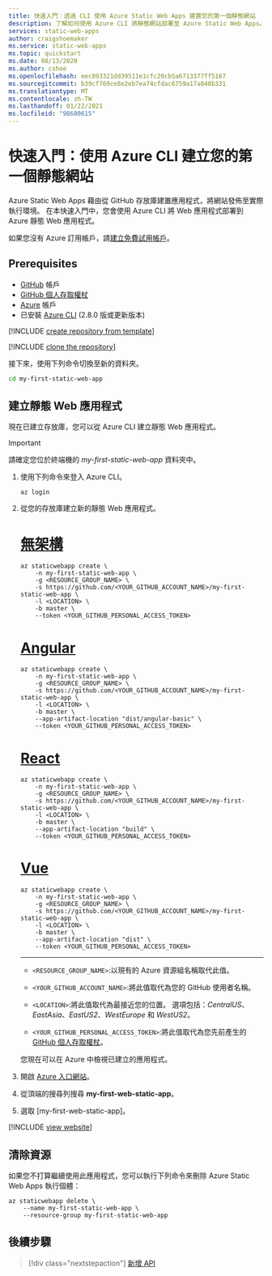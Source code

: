 ```yaml
---
title: 快速入門：透過 CLI 使用 Azure Static Web Apps 建置您的第一個靜態網站
description: 了解如何使用 Azure CLI 將靜態網站部署至 Azure Static Web Apps。
services: static-web-apps
author: craigshoemaker
ms.service: static-web-apps
ms.topic: quickstart
ms.date: 08/13/2020
ms.author: cshoe
ms.openlocfilehash: eec893321dd39511e1cfc20cb5a6713377ff5167
ms.sourcegitcommit: b39cf769ce8e2eb7ea74cfdac6759a17a048b331
ms.translationtype: MT
ms.contentlocale: zh-TW
ms.lasthandoff: 01/22/2021
ms.locfileid: "98680615"
---
```

# <a name="quickstart-building-your-first-static-site-using-the-azure-cli"></a>快速入門：使用 Azure CLI 建立您的第一個靜態網站

Azure Static Web Apps 藉由從 GitHub 存放庫建置應用程式，將網站發佈至實際執行環境。 在本快速入門中，您會使用 Azure CLI 將 Web 應用程式部署到 Azure 靜態 Web 應用程式。

如果您沒有 Azure 訂用帳戶，請[建立免費試用帳戶](https://azure.microsoft.com/free)。

## <a name="prerequisites"></a>Prerequisites

- [GitHub](https://github.com) 帳戶
- [GitHub 個人存取權杖](https://docs.github.com/github/authenticating-to-github/creating-a-personal-access-token)
- [Azure](https://portal.azure.com) 帳戶
- 已安裝 [Azure CLI](/cli/azure/install-azure-cli) (2.8.0 版或更新版本)

[!INCLUDE [create repository from template](../../includes/static-web-apps-get-started-create-repo.md)]

[!INCLUDE [clone the repository](../../includes/static-web-apps-get-started-clone-repo.md)]

接下來，使用下列命令切換至新的資料夾。

```bash
cd my-first-static-web-app
```

## <a name="create-a-static-web-app"></a>建立靜態 Web 應用程式

現在已建立存放庫，您可以從 Azure CLI 建立靜態 Web 應用程式。

> [!IMPORTANT]
> 請確定您位於終端機的 _my-first-static-web-app_ 資料夾中。

1. 使用下列命令來登入 Azure CLI。

    ```azurecli
    az login
    ```

1. 從您的存放庫建立新的靜態 Web 應用程式。

    # <a name="no-framework"></a>[無架構](#tab/vanilla-javascript)

    ```azurecli
    az staticwebapp create \
        -n my-first-static-web-app \
        -g <RESOURCE_GROUP_NAME> \
        -s https://github.com/<YOUR_GITHUB_ACCOUNT_NAME>/my-first-static-web-app \
        -l <LOCATION> \
        -b master \
        --token <YOUR_GITHUB_PERSONAL_ACCESS_TOKEN>
    ```

    # <a name="angular"></a>[Angular](#tab/angular)

    ```azurecli
    az staticwebapp create \
        -n my-first-static-web-app \
        -g <RESOURCE_GROUP_NAME> \
        -s https://github.com/<YOUR_GITHUB_ACCOUNT_NAME>/my-first-static-web-app \
        -l <LOCATION> \
        -b master \
        --app-artifact-location "dist/angular-basic" \
        --token <YOUR_GITHUB_PERSONAL_ACCESS_TOKEN>
    ```

    # <a name="react"></a>[React](#tab/react)

    ```azurecli
    az staticwebapp create \
        -n my-first-static-web-app \
        -g <RESOURCE_GROUP_NAME> \
        -s https://github.com/<YOUR_GITHUB_ACCOUNT_NAME>/my-first-static-web-app \
        -l <LOCATION> \
        -b master \
        --app-artifact-location "build" \
        --token <YOUR_GITHUB_PERSONAL_ACCESS_TOKEN>
    ```

    # <a name="vue"></a>[Vue](#tab/vue)

    ```azurecli
    az staticwebapp create \
        -n my-first-static-web-app \
        -g <RESOURCE_GROUP_NAME> \
        -s https://github.com/<YOUR_GITHUB_ACCOUNT_NAME>/my-first-static-web-app \
        -l <LOCATION> \
        -b master \
        --app-artifact-location "dist" \
        --token <YOUR_GITHUB_PERSONAL_ACCESS_TOKEN>
    ```

    ---

    - `<RESOURCE_GROUP_NAME>`:以現有的 Azure 資源組名稱取代此值。

    - `<YOUR_GITHUB_ACCOUNT_NAME>`:將此值取代為您的 GitHub 使用者名稱。

    - `<LOCATION>`:將此值取代為最接近您的位置。 選項包括：_CentralUS_、_EastAsia_、_EastUS2_、_WestEurope_ 和 _WestUS2_。

    - `<YOUR_GITHUB_PERSONAL_ACCESS_TOKEN>`:將此值取代為您先前產生的 [GitHub 個人存取權杖](https://docs.github.com/github/authenticating-to-github/creating-a-personal-access-token)。

    您現在可以在 Azure 中檢視已建立的應用程式。

1. 開啟 [Azure 入口網站](https://portal.azure.com)。

1. 從頂端的搜尋列搜尋 **my-first-web-static-app**。

1. 選取 [my-first-web-static-app]。

[!INCLUDE [view website](../../includes/static-web-apps-get-started-view-website.md)]

## <a name="clean-up-resources"></a>清除資源

如果您不打算繼續使用此應用程式，您可以執行下列命令來刪除 Azure Static Web Apps 執行個體：

```azurecli
az staticwebapp delete \
    --name my-first-static-web-app \
    --resource-group my-first-static-web-app
```

## <a name="next-steps"></a>後續步驟

> [!div class="nextstepaction"]
> [新增 API](add-api.md)
